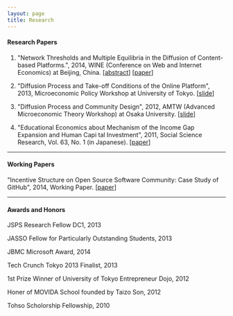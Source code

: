 ```yaml
---
layout: page
title: Research
---
```


#### Research Papers

1. "Network Thresholds and Multiple Equilibria in the Diffusion of Content-based Platforms.", 2014, WINE (Conference on Web and Internet Economics) at Beijing, China. [[abstract](/wine2014-abstract.pdf)] [[paper](/wine2014-full.pdf)]

2. "Diffusion Process and Take-off Conditions of the Online Platform", 2013, Microeconomic Policy Workshop at University of Tokyo. [[slide](/miro-workshop.pdf)]

3. "Diffusion Process and Community Design", 2012, AMTW (Advanced Microeconomic Theory Workshop) at Osaka University. [[slide](/amtw-2012.pdf)]

4. "Educational Economics about Mechanism of the Income Gap Expansion and Human Capi   tal Investment", 2011, Social Science Research, Vol. 63, No. 1 (in Japanese). [[paper](/social-science-2011.pdf)]

---

#### Working Papers

"Incentive Structure on Open Source Software Community: Case Study of GitHub", 2014, Working Paper. [[paper](/working-paper.pdf)]

---


#### Awards and Honors 

JSPS Research Fellow DC1, 2013

JASSO Fellow for Particularly Outstanding Students, 2013

JBMC Microsoft Award, 2014

Tech Crunch Tokyo 2013 Finalist, 2013

1st Prize Winner of University of Tokyo Entrepreneur Dojo, 2012

Honer of MOVIDA School founded by Taizo Son, 2012

Tohso Scholorship Fellowship, 2010